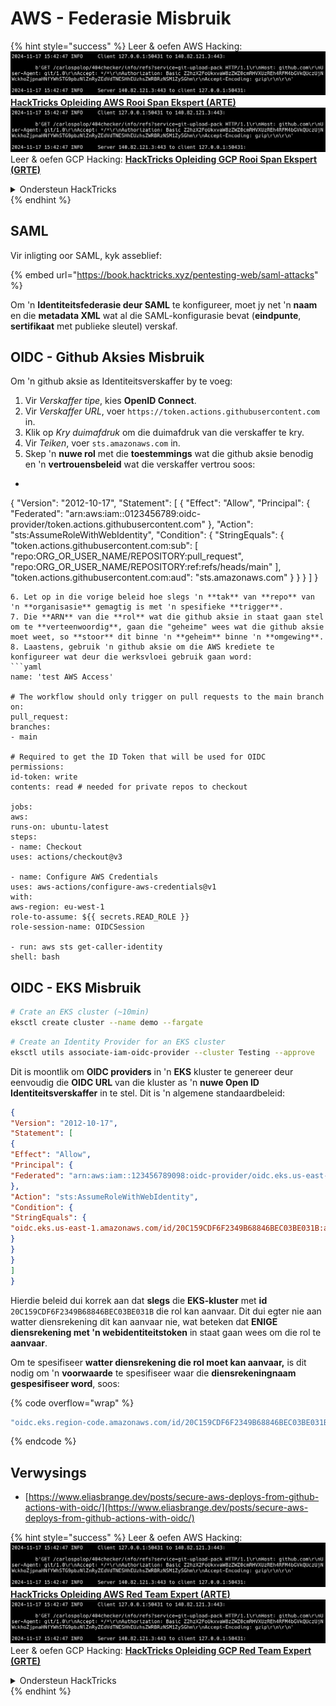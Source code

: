 # AWS - Federasie Misbruik

{% hint style="success" %}
Leer & oefen AWS Hacking:<img src="../../../.gitbook/assets/image (1).png" alt="" data-size="line">[**HackTricks Opleiding AWS Rooi Span Ekspert (ARTE)**](https://training.hacktricks.xyz/courses/arte)<img src="../../../.gitbook/assets/image (1).png" alt="" data-size="line">\
Leer & oefen GCP Hacking: <img src="../../../.gitbook/assets/image (2).png" alt="" data-size="line">[**HackTricks Opleiding GCP Rooi Span Ekspert (GRTE)**<img src="../../../.gitbook/assets/image (2).png" alt="" data-size="line">](https://training.hacktricks.xyz/courses/grte)

<details>

<summary>Ondersteun HackTricks</summary>

* Kyk na die [**subskripsie planne**](https://github.com/sponsors/carlospolop)!
* **Sluit aan by die** 💬 [**Discord groep**](https://discord.gg/hRep4RUj7f) of die [**telegram groep**](https://t.me/peass) of **volg** ons op **Twitter** 🐦 [**@hacktricks\_live**](https://twitter.com/hacktricks\_live)**.**
* **Deel hacking truuks deur PR's in te dien na die** [**HackTricks**](https://github.com/carlospolop/hacktricks) en [**HackTricks Cloud**](https://github.com/carlospolop/hacktricks-cloud) github repos.

</details>
{% endhint %}

## SAML

Vir inligting oor SAML, kyk asseblief:

{% embed url="https://book.hacktricks.xyz/pentesting-web/saml-attacks" %}

Om 'n **Identiteitsfederasie deur SAML** te konfigureer, moet jy net 'n **naam** en die **metadata XML** wat al die SAML-konfigurasie bevat (**eindpunte**, **sertifikaat** met publieke sleutel) verskaf.

## OIDC - Github Aksies Misbruik

Om 'n github aksie as Identiteitsverskaffer by te voeg:

1. Vir _Verskaffer tipe_, kies **OpenID Connect**.
2. Vir _Verskaffer URL_, voer `https://token.actions.githubusercontent.com` in.
3. Klik op _Kry duimafdruk_ om die duimafdruk van die verskaffer te kry.
4. Vir _Teiken_, voer `sts.amazonaws.com` in.
5. Skep 'n **nuwe rol** met die **toestemmings** wat die github aksie benodig en 'n **vertrouensbeleid** wat die verskaffer vertrou soos:
* ```json
{
"Version": "2012-10-17",
"Statement": [
{
"Effect": "Allow",
"Principal": {
"Federated": "arn:aws:iam::0123456789:oidc-provider/token.actions.githubusercontent.com"
},
"Action": "sts:AssumeRoleWithWebIdentity",
"Condition": {
"StringEquals": {
"token.actions.githubusercontent.com:sub": [
"repo:ORG_OR_USER_NAME/REPOSITORY:pull_request",
"repo:ORG_OR_USER_NAME/REPOSITORY:ref:refs/heads/main"
],
"token.actions.githubusercontent.com:aud": "sts.amazonaws.com"
}
}
}
]
}
```
6. Let op in die vorige beleid hoe slegs 'n **tak** van **repo** van 'n **organisasie** gemagtig is met 'n spesifieke **trigger**.
7. Die **ARN** van die **rol** wat die github aksie in staat gaan stel om te **verteenwoordig**, gaan die "geheime" wees wat die github aksie moet weet, so **stoor** dit binne 'n **geheim** binne 'n **omgewing**.
8. Laastens, gebruik 'n github aksie om die AWS krediete te konfigureer wat deur die werksvloei gebruik gaan word:
```yaml
name: 'test AWS Access'

# The workflow should only trigger on pull requests to the main branch
on:
pull_request:
branches:
- main

# Required to get the ID Token that will be used for OIDC
permissions:
id-token: write
contents: read # needed for private repos to checkout

jobs:
aws:
runs-on: ubuntu-latest
steps:
- name: Checkout
uses: actions/checkout@v3

- name: Configure AWS Credentials
uses: aws-actions/configure-aws-credentials@v1
with:
aws-region: eu-west-1
role-to-assume: ${{ secrets.READ_ROLE }}
role-session-name: OIDCSession

- run: aws sts get-caller-identity
shell: bash
```
## OIDC - EKS Misbruik
```bash
# Crate an EKS cluster (~10min)
eksctl create cluster --name demo --fargate
```

```bash
# Create an Identity Provider for an EKS cluster
eksctl utils associate-iam-oidc-provider --cluster Testing --approve
```
Dit is moontlik om **OIDC providers** in 'n **EKS** kluster te genereer deur eenvoudig die **OIDC URL** van die kluster as 'n **nuwe Open ID Identiteitsverskaffer** in te stel. Dit is 'n algemene standaardbeleid:
```json
{
"Version": "2012-10-17",
"Statement": [
{
"Effect": "Allow",
"Principal": {
"Federated": "arn:aws:iam::123456789098:oidc-provider/oidc.eks.us-east-1.amazonaws.com/id/20C159CDF6F2349B68846BEC03BE031B"
},
"Action": "sts:AssumeRoleWithWebIdentity",
"Condition": {
"StringEquals": {
"oidc.eks.us-east-1.amazonaws.com/id/20C159CDF6F2349B68846BEC03BE031B:aud": "sts.amazonaws.com"
}
}
}
]
}
```
Hierdie beleid dui korrek aan dat **slegs** die **EKS-kluster** met **id** `20C159CDF6F2349B68846BEC03BE031B` die rol kan aanvaar. Dit dui egter nie aan watter diensrekening dit kan aanvaar nie, wat beteken dat **ENIGE diensrekening met 'n webidentiteitstoken** in staat gaan wees om die rol te **aanvaar**.

Om te spesifiseer **watter diensrekening die rol moet kan aanvaar,** is dit nodig om 'n **voorwaarde** te spesifiseer waar die **diensrekeningnaam gespesifiseer word**, soos: 

{% code overflow="wrap" %}
```bash
"oidc.eks.region-code.amazonaws.com/id/20C159CDF6F2349B68846BEC03BE031B:sub": "system:serviceaccount:default:my-service-account",
```
{% endcode %}

## Verwysings

* [https://www.eliasbrange.dev/posts/secure-aws-deploys-from-github-actions-with-oidc/](https://www.eliasbrange.dev/posts/secure-aws-deploys-from-github-actions-with-oidc/)

{% hint style="success" %}
Leer & oefen AWS Hacking:<img src="../../../.gitbook/assets/image (1).png" alt="" data-size="line">[**HackTricks Opleiding AWS Red Team Expert (ARTE)**](https://training.hacktricks.xyz/courses/arte)<img src="../../../.gitbook/assets/image (1).png" alt="" data-size="line">\
Leer & oefen GCP Hacking: <img src="../../../.gitbook/assets/image (2).png" alt="" data-size="line">[**HackTricks Opleiding GCP Red Team Expert (GRTE)**<img src="../../../.gitbook/assets/image (2).png" alt="" data-size="line">](https://training.hacktricks.xyz/courses/grte)

<details>

<summary>Ondersteun HackTricks</summary>

* Kyk na die [**subskripsie planne**](https://github.com/sponsors/carlospolop)!
* **Sluit aan by die** 💬 [**Discord groep**](https://discord.gg/hRep4RUj7f) of die [**telegram groep**](https://t.me/peass) of **volg** ons op **Twitter** 🐦 [**@hacktricks\_live**](https://twitter.com/hacktricks\_live)**.**
* **Deel hacking truuks deur PRs in te dien na die** [**HackTricks**](https://github.com/carlospolop/hacktricks) en [**HackTricks Cloud**](https://github.com/carlospolop/hacktricks-cloud) github repos.

</details>
{% endhint %}
